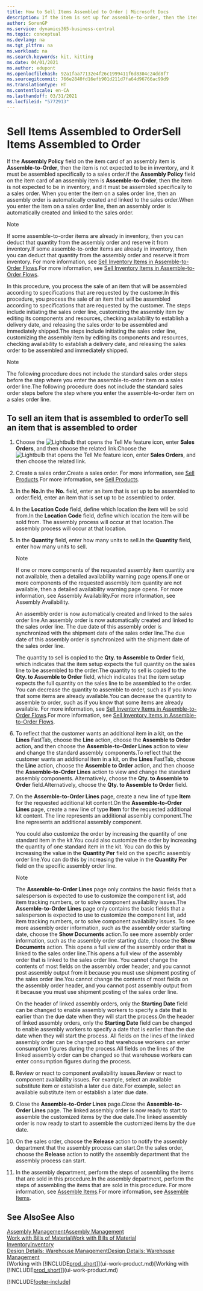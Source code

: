 ```yaml
---
title: How to Sell Items Assembled to Order | Microsoft Docs
description: If the item is set up for assemble-to-order, then the item is not expected to be in inventory, and it must be assembled specifically to a sales order. When you enter the item on a sales order line, then an assembly order is automatically created and linked to the sales order.
author: SorenGP
ms.service: dynamics365-business-central
ms.topic: conceptual
ms.devlang: na
ms.tgt_pltfrm: na
ms.workload: na
ms.search.keywords: kit, kitting
ms.date: 04/01/2021
ms.author: edupont
ms.openlocfilehash: 92a1faa77132e4f26c1999411f6d8304c24dd8f7
ms.sourcegitcommit: 766e2840fd16efb901d211d7fa64d96766ac99d9
ms.translationtype: HT
ms.contentlocale: en-CA
ms.lasthandoff: 03/31/2021
ms.locfileid: "5772913"
---
```

# <a name="sell-items-assembled-to-order"></a><span data-ttu-id="20a62-104">Sell Items Assembled to Order</span><span class="sxs-lookup"><span data-stu-id="20a62-104">Sell Items Assembled to Order</span></span>
<span data-ttu-id="20a62-105">If the **Assembly Policy** field on the item card of an assembly item is **Assemble-to-Order**, then the item is not expected to be in inventory, and it must be assembled specifically to a sales order.</span><span class="sxs-lookup"><span data-stu-id="20a62-105">If the **Assembly Policy** field on the item card of an assembly item is **Assemble-to-Order**, then the item is not expected to be in inventory, and it must be assembled specifically to a sales order.</span></span> <span data-ttu-id="20a62-106">When you enter the item on a sales order line, then an assembly order is automatically created and linked to the sales order.</span><span class="sxs-lookup"><span data-stu-id="20a62-106">When you enter the item on a sales order line, then an assembly order is automatically created and linked to the sales order.</span></span>  

> [!NOTE]  
>  <span data-ttu-id="20a62-107">If some assemble-to-order items are already in inventory, then you can deduct that quantity from the assembly order and reserve it from inventory.</span><span class="sxs-lookup"><span data-stu-id="20a62-107">If some assemble-to-order items are already in inventory, then you can deduct that quantity from the assembly order and reserve it from inventory.</span></span> <span data-ttu-id="20a62-108">For more information, see [Sell Inventory Items in Assemble-to-Order Flows](assembly-how-to-sell-assemble-to-order-items-and-inventory-items-together.md).</span><span class="sxs-lookup"><span data-stu-id="20a62-108">For more information, see [Sell Inventory Items in Assemble-to-Order Flows](assembly-how-to-sell-assemble-to-order-items-and-inventory-items-together.md).</span></span>  

<span data-ttu-id="20a62-109">In this procedure, you process the sale of an item that will be assembled according to specifications that are requested by the customer.</span><span class="sxs-lookup"><span data-stu-id="20a62-109">In this procedure, you process the sale of an item that will be assembled according to specifications that are requested by the customer.</span></span> <span data-ttu-id="20a62-110">The steps include initiating the sales order line, customizing the assembly item by editing its components and resources, checking availability to establish a delivery date, and releasing the sales order to be assembled and immediately shipped.</span><span class="sxs-lookup"><span data-stu-id="20a62-110">The steps include initiating the sales order line, customizing the assembly item by editing its components and resources, checking availability to establish a delivery date, and releasing the sales order to be assembled and immediately shipped.</span></span>  

> [!NOTE]  
>  <span data-ttu-id="20a62-111">The following procedure does not include the standard sales order steps before the step where you enter the assemble-to-order item on a sales order line.</span><span class="sxs-lookup"><span data-stu-id="20a62-111">The following procedure does not include the standard sales order steps before the step where you enter the assemble-to-order item on a sales order line.</span></span>  

## <a name="to-sell-an-item-that-is-assembled-to-order"></a><span data-ttu-id="20a62-112">To sell an item that is assembled to order</span><span class="sxs-lookup"><span data-stu-id="20a62-112">To sell an item that is assembled to order</span></span>  
1.  <span data-ttu-id="20a62-113">Choose the ![Lightbulb that opens the Tell Me feature](media/ui-search/search_small.png "Tell me what you want to do") icon, enter **Sales Orders**, and then choose the related link.</span><span class="sxs-lookup"><span data-stu-id="20a62-113">Choose the ![Lightbulb that opens the Tell Me feature](media/ui-search/search_small.png "Tell me what you want to do") icon, enter **Sales Orders**, and then choose the related link.</span></span>  
2.  <span data-ttu-id="20a62-114">Create a sales order.</span><span class="sxs-lookup"><span data-stu-id="20a62-114">Create a sales order.</span></span> <span data-ttu-id="20a62-115">For more information, see [Sell Products](sales-how-sell-products.md).</span><span class="sxs-lookup"><span data-stu-id="20a62-115">For more information, see [Sell Products](sales-how-sell-products.md).</span></span>  
3.  <span data-ttu-id="20a62-116">In the **No.**</span><span class="sxs-lookup"><span data-stu-id="20a62-116">In the **No.**</span></span> <span data-ttu-id="20a62-117">field, enter an item that is set up to be assembled to order.</span><span class="sxs-lookup"><span data-stu-id="20a62-117">field, enter an item that is set up to be assembled to order.</span></span>  
4.  <span data-ttu-id="20a62-118">In the **Location Code** field, define which location the item will be sold from.</span><span class="sxs-lookup"><span data-stu-id="20a62-118">In the **Location Code** field, define which location the item will be sold from.</span></span> <span data-ttu-id="20a62-119">The assembly process will occur at that location.</span><span class="sxs-lookup"><span data-stu-id="20a62-119">The assembly process will occur at that location.</span></span>  
5.  <span data-ttu-id="20a62-120">In the **Quantity** field, enter how many units to sell.</span><span class="sxs-lookup"><span data-stu-id="20a62-120">In the **Quantity** field, enter how many units to sell.</span></span>  

    > [!NOTE]  
    >  <span data-ttu-id="20a62-121">If one or more components of the requested assembly item quantity are not available, then a detailed availability warning page opens.</span><span class="sxs-lookup"><span data-stu-id="20a62-121">If one or more components of the requested assembly item quantity are not available, then a detailed availability warning page opens.</span></span> <span data-ttu-id="20a62-122">For more information, see Assembly Availability.</span><span class="sxs-lookup"><span data-stu-id="20a62-122">For more information, see Assembly Availability.</span></span>  

    <span data-ttu-id="20a62-123">An assembly order is now automatically created and linked to the sales order line.</span><span class="sxs-lookup"><span data-stu-id="20a62-123">An assembly order is now automatically created and linked to the sales order line.</span></span> <span data-ttu-id="20a62-124">The due date of this assembly order is synchronized with the shipment date of the sales order line.</span><span class="sxs-lookup"><span data-stu-id="20a62-124">The due date of this assembly order is synchronized with the shipment date of the sales order line.</span></span>  

    <span data-ttu-id="20a62-125">The quantity to sell is copied to the **Qty. to Assemble to Order** field, which indicates that the item setup expects the full quantity on the sales line to be assembled to the order.</span><span class="sxs-lookup"><span data-stu-id="20a62-125">The quantity to sell is copied to the **Qty. to Assemble to Order** field, which indicates that the item setup expects the full quantity on the sales line to be assembled to the order.</span></span> <span data-ttu-id="20a62-126">You can decrease the quantity to assemble to order, such as if you know that some items are already available.</span><span class="sxs-lookup"><span data-stu-id="20a62-126">You can decrease the quantity to assemble to order, such as if you know that some items are already available.</span></span> <span data-ttu-id="20a62-127">For more information, see [Sell Inventory Items in Assemble-to-Order Flows](assembly-how-to-sell-inventory-items-in-assemble-to-order-flows.md).</span><span class="sxs-lookup"><span data-stu-id="20a62-127">For more information, see [Sell Inventory Items in Assemble-to-Order Flows](assembly-how-to-sell-inventory-items-in-assemble-to-order-flows.md).</span></span>  

6.  <span data-ttu-id="20a62-128">To reflect that the customer wants an additional item in a kit, on the **Lines** FastTab, choose the **Line** action, choose the **Assemble to Order** action, and then choose the **Assemble-to-Order Lines** action to view and change the standard assembly components.</span><span class="sxs-lookup"><span data-stu-id="20a62-128">To reflect that the customer wants an additional item in a kit, on the **Lines** FastTab, choose the **Line** action, choose the **Assemble to Order** action, and then choose the **Assemble-to-Order Lines** action to view and change the standard assembly components.</span></span> <span data-ttu-id="20a62-129">Alternatively, choose the **Qty. to Assemble to Order** field.</span><span class="sxs-lookup"><span data-stu-id="20a62-129">Alternatively, choose the **Qty. to Assemble to Order** field.</span></span>  
7.  <span data-ttu-id="20a62-130">On the **Assemble-to-Order Lines** page, create a new line of type **Item** for the requested additional kit content.</span><span class="sxs-lookup"><span data-stu-id="20a62-130">On the **Assemble-to-Order Lines** page, create a new line of type **Item** for the requested additional kit content.</span></span> <span data-ttu-id="20a62-131">The line represents an additional assembly component.</span><span class="sxs-lookup"><span data-stu-id="20a62-131">The line represents an additional assembly component.</span></span>  

    <span data-ttu-id="20a62-132">You could also customize the order by increasing the quantity of one standard item in the kit.</span><span class="sxs-lookup"><span data-stu-id="20a62-132">You could also customize the order by increasing the quantity of one standard item in the kit.</span></span> <span data-ttu-id="20a62-133">You can do this by increasing the value in the **Quantity Per** field on the specific assembly order line.</span><span class="sxs-lookup"><span data-stu-id="20a62-133">You can do this by increasing the value in the **Quantity Per** field on the specific assembly order line.</span></span>  

    > [!NOTE]  
    >  <span data-ttu-id="20a62-134">The **Assemble-to-Order Lines** page only contains the basic fields that a salesperson is expected to use to customize the component list, add item tracking numbers, or to solve component availability issues.</span><span class="sxs-lookup"><span data-stu-id="20a62-134">The **Assemble-to-Order Lines** page only contains the basic fields that a salesperson is expected to use to customize the component list, add item tracking numbers, or to solve component availability issues.</span></span> <span data-ttu-id="20a62-135">To see more assembly order information, such as the assembly order starting date, choose the **Show Documents** action.</span><span class="sxs-lookup"><span data-stu-id="20a62-135">To see more assembly order information, such as the assembly order starting date, choose the **Show Documents** action.</span></span> <span data-ttu-id="20a62-136">This opens a full view of the assembly order that is linked to the sales order line.</span><span class="sxs-lookup"><span data-stu-id="20a62-136">This opens a full view of the assembly order that is linked to the sales order line.</span></span> <span data-ttu-id="20a62-137">You cannot change the contents of most fields on the assembly order header, and you cannot post assembly output from it because you must use shipment posting of the sales order line.</span><span class="sxs-lookup"><span data-stu-id="20a62-137">You cannot change the contents of most fields on the assembly order header, and you cannot post assembly output from it because you must use shipment posting of the sales order line.</span></span>  
    >   
    >  <span data-ttu-id="20a62-138">On the header of linked assembly orders, only the **Starting Date** field can be changed to enable assembly workers to specify a date that is earlier than the due date when they will start the process.</span><span class="sxs-lookup"><span data-stu-id="20a62-138">On the header of linked assembly orders, only the **Starting Date** field can be changed to enable assembly workers to specify a date that is earlier than the due date when they will start the process.</span></span> <span data-ttu-id="20a62-139">All fields on the lines of the linked assembly order can be changed so that warehouse workers can enter consumption figures during the process.</span><span class="sxs-lookup"><span data-stu-id="20a62-139">All fields on the lines of the linked assembly order can be changed so that warehouse workers can enter consumption figures during the process.</span></span>  

8.  <span data-ttu-id="20a62-140">Review or react to component availability issues.</span><span class="sxs-lookup"><span data-stu-id="20a62-140">Review or react to component availability issues.</span></span> <span data-ttu-id="20a62-141">For example, select an available substitute item or establish a later due date.</span><span class="sxs-lookup"><span data-stu-id="20a62-141">For example, select an available substitute item or establish a later due date.</span></span>  
9. <span data-ttu-id="20a62-142">Close the **Assemble-to-Order Lines** page.</span><span class="sxs-lookup"><span data-stu-id="20a62-142">Close the **Assemble-to-Order Lines** page.</span></span> <span data-ttu-id="20a62-143">The linked assembly order is now ready to start to assemble the customized items by the due date.</span><span class="sxs-lookup"><span data-stu-id="20a62-143">The linked assembly order is now ready to start to assemble the customized items by the due date.</span></span>  
10. <span data-ttu-id="20a62-144">On the sales order, choose the **Release** action to notify the assembly department that the assembly process can start.</span><span class="sxs-lookup"><span data-stu-id="20a62-144">On the sales order, choose the **Release** action to notify the assembly department that the assembly process can start.</span></span>  
11. <span data-ttu-id="20a62-145">In the assembly department, perform the steps of assembling the items that are sold in this procedure.</span><span class="sxs-lookup"><span data-stu-id="20a62-145">In the assembly department, perform the steps of assembling the items that are sold in this procedure.</span></span> <span data-ttu-id="20a62-146">For more information, see [Assemble Items](assembly-how-to-assemble-items.md).</span><span class="sxs-lookup"><span data-stu-id="20a62-146">For more information, see [Assemble Items](assembly-how-to-assemble-items.md).</span></span>  

## <a name="see-also"></a><span data-ttu-id="20a62-147">See Also</span><span class="sxs-lookup"><span data-stu-id="20a62-147">See Also</span></span>  
[<span data-ttu-id="20a62-148">Assembly Management</span><span class="sxs-lookup"><span data-stu-id="20a62-148">Assembly Management</span></span>](assembly-assemble-items.md)  
[<span data-ttu-id="20a62-149">Work with Bills of Material</span><span class="sxs-lookup"><span data-stu-id="20a62-149">Work with Bills of Material</span></span>](inventory-how-work-BOMs.md)  
[<span data-ttu-id="20a62-150">Inventory</span><span class="sxs-lookup"><span data-stu-id="20a62-150">Inventory</span></span>](inventory-manage-inventory.md)  
[<span data-ttu-id="20a62-151">Design Details: Warehouse Management</span><span class="sxs-lookup"><span data-stu-id="20a62-151">Design Details: Warehouse Management</span></span>](design-details-warehouse-management.md)  
<span data-ttu-id="20a62-152">[Working with [!INCLUDE[prod_short](includes/prod_short.md)]](ui-work-product.md)</span><span class="sxs-lookup"><span data-stu-id="20a62-152">[Working with [!INCLUDE[prod_short](includes/prod_short.md)]](ui-work-product.md)</span></span>


[!INCLUDE[footer-include](includes/footer-banner.md)]